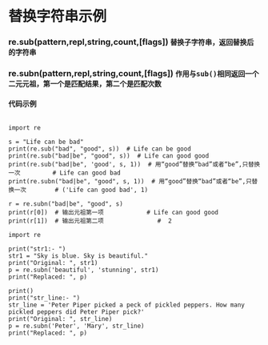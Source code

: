 # 替换字符串示例
### re.sub(pattern,repl,string,count,[flags]) `替换子字符串，返回替换后的字符串`
### re.subn(pattern,repl,string,count,[flags]) `作用与sub()相同返回一个二元元祖，第一个是匹配结果，第二个是匹配次数`

#### 代码示例
```

import re

s = "Life can be bad"
print(re.sub("bad", "good", s))  # Life can be good
print(re.sub("bad|be", "good", s))  # Life can good good
print(re.sub("bad|be", 'good', s, 1))  # 用“good”替换“bad”或者“be”,只替换一次         # Life can good bad
print(re.subn("bad|be", "good", s, 1))  # 用“good”替换“bad”或者“be”,只替换一次        # ('Life can good bad', 1)

r = re.subn("bad|be", "good", s)                                                        
print(r[0])  # 输出元祖第一项            # Life can good good
print(r[1])  # 输出元祖第二项               #  2

```

``` 
import re

print("str1:- ")
str1 = "Sky is blue. Sky is beautiful."
print("Original: ", str1)
p = re.subn('beautiful', 'stunning', str1)
print("Replaced: ", p)

print()
print("str_line:- ")
str_line = 'Peter Piper picked a peck of pickled peppers. How many pickled peppers did Peter Piper pick?'
print("Original: ", str_line)
p = re.subn('Peter', 'Mary', str_line)
print("Replaced: ", p)

```